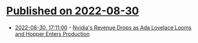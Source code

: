 # [Published on 2022-08-30](index.md)

* [2022-08-30, 17:11:00](https://soylentnews.org/article.pl?sid=22/08/30/115245&from=rss) - [Nvidia's Revenue Drops as Ada Lovelace Looms and Hopper Enters Production](https://soylentnews.org/article.pl?sid=22/08/30/115245&from=rss)
